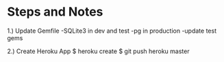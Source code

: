 # Steps and Notes 

1.) Update Gemfile
  -SQLite3 in dev and test 
  -pg in production
  -update test gems

2.) Create Heroku App 
$ heroku create
$ git push heroku master
